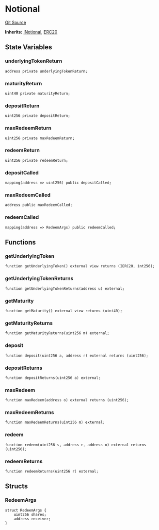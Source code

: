 # Notional
[Git Source](https://github.com/Swivel-Finance/illuminate/blob/29a4038ae0d0795d36640f068da3ac5c1dd43806/src/mocks/Notional.sol)

**Inherits:**
[INotional](/src/interfaces/INotional.sol/contract.INotional.md), [ERC20](/src/mocks/ERC20.sol/contract.ERC20.md)


## State Variables
### underlyingTokenReturn

```solidity
address private underlyingTokenReturn;
```


### maturityReturn

```solidity
uint40 private maturityReturn;
```


### depositReturn

```solidity
uint256 private depositReturn;
```


### maxRedeemReturn

```solidity
uint256 private maxRedeemReturn;
```


### redeemReturn

```solidity
uint256 private redeemReturn;
```


### depositCalled

```solidity
mapping(address => uint256) public depositCalled;
```


### maxRedeemCalled

```solidity
address public maxRedeemCalled;
```


### redeemCalled

```solidity
mapping(address => RedeemArgs) public redeemCalled;
```


## Functions
### getUnderlyingToken


```solidity
function getUnderlyingToken() external view returns (IERC20, int256);
```

### getUnderlyingTokenReturns


```solidity
function getUnderlyingTokenReturns(address u) external;
```

### getMaturity


```solidity
function getMaturity() external view returns (uint40);
```

### getMaturityReturns


```solidity
function getMaturityReturns(uint256 m) external;
```

### deposit


```solidity
function deposit(uint256 a, address r) external returns (uint256);
```

### depositReturns


```solidity
function depositReturns(uint256 a) external;
```

### maxRedeem


```solidity
function maxRedeem(address o) external returns (uint256);
```

### maxRedeemReturns


```solidity
function maxRedeemReturns(uint256 m) external;
```

### redeem


```solidity
function redeem(uint256 s, address r, address o) external returns (uint256);
```

### redeemReturns


```solidity
function redeemReturns(uint256 r) external;
```

## Structs
### RedeemArgs

```solidity
struct RedeemArgs {
    uint256 shares;
    address receiver;
}
```

